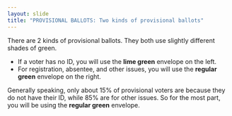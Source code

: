 ```yaml
---
layout: slide
title: "PROVISIONAL BALLOTS: Two kinds of provisional ballots"
---
```


There are 2 kinds of provisional ballots. They both use slightly different shades of green.

-   If a voter has no ID, you will use the **lime green** envelope on the left.
-   For registration, absentee, and other issues, you will use the **regular green** envelope on the right.

Generally speaking, only about 15% of provisional voters are because they do not have their ID, while 85% are for other issues. So for the most part, you will be using the **regular green** envelope.